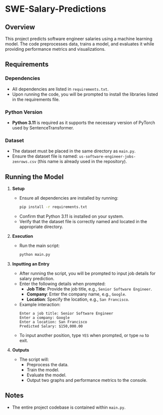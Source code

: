# SWE-Salary-Predictions

## Overview
This project predicts software engineer salaries using a machine learning model. The code preprocesses data, trains a model, and evaluates it while providing performance metrics and visualizations.

## Requirements

### Dependencies
- All dependencies are listed in `requirements.txt`.
- Upon running the code, you will be prompted to install the libraries listed in the requirements file.

### Python Version
- **Python 3.11** is required as it supports the necessary version of PyTorch used by SentenceTransformer.

### Dataset
- The dataset must be placed in the same directory as `main.py`.
- Ensure the dataset file is named: `us-software-engineer-jobs-zenrows.csv` (this name is already used in the repository).

## Running the Model

1. **Setup**
   - Ensure all dependencies are installed by running:
     ```bash
     pip install -r requirements.txt
     ```
   - Confirm that Python 3.11 is installed on your system.
   - Verify that the dataset file is correctly named and located in the appropriate directory.

2. **Execution**
   - Run the main script:
     ```bash
     python main.py
     ```

3. **Inputting an Entry**
   - After running the script, you will be prompted to input job details for salary prediction.
   - Enter the following details when prompted:
     - **Job Title**: Provide the job title, e.g., `Senior Software Engineer`.
     - **Company**: Enter the company name, e.g., `Google`.
     - **Location**: Specify the location, e.g., `San Francisco`.
   - Example interaction:
     ```
     Enter a job title: Senior Software Engineer
     Enter a company: Google
     Enter a location: San Francisco
     Predicted Salary: $150,000.00
     ```
   - To input another position, type `YES` when prompted, or type `no` to exit.

4. **Outputs**
   - The script will:
     - Preprocess the data.
     - Train the model.
     - Evaluate the model.
     - Output two graphs and performance metrics to the console.

## Notes
- The entire project codebase is contained within `main.py`.

